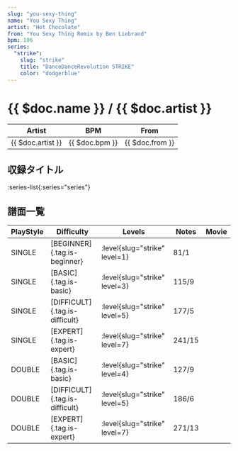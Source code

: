 ```yaml
---
slug: "you-sexy-thing"
name: "You Sexy Thing"
artist: "Hot Chocolate"
from: "You Sexy Thing Remix by Ben Liebrand"
bpm: 106
series:
  "strike":
    slug: "strike"
    title: "DanceDanceRevolution STRIKE"
    color: "dodgerblue"
---
```


# {{ $doc.name }} / {{ $doc.artist }}

|Artist|BPM|From|
|------|---|----|
|{{ $doc.artist }}|{{ $doc.bpm }}|{{ $doc.from }}|

## 収録タイトル

:series-list{:series="series"}

## 譜面一覧

|PlayStyle|Difficulty|Levels|Notes|Movie|
|---------|----------|------|-----|-----|
|SINGLE|[BEGINNER]{.tag.is-beginner}|:level{slug="strike" level=1}|81/1||
|SINGLE|[BASIC]{.tag.is-basic}|:level{slug="strike" level=3}|115/9||
|SINGLE|[DIFFICULT]{.tag.is-difficult}|:level{slug="strike" level=5}|177/5||
|SINGLE|[EXPERT]{.tag.is-expert}|:level{slug="strike" level=7}|241/15||
|DOUBLE|[BASIC]{.tag.is-basic}|:level{slug="strike" level=4}|127/9||
|DOUBLE|[DIFFICULT]{.tag.is-difficult}|:level{slug="strike" level=5}|186/6||
|DOUBLE|[EXPERT]{.tag.is-expert}|:level{slug="strike" level=7}|271/13||

